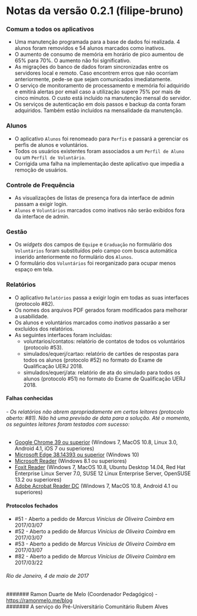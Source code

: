 # Notas da versão 0.2.1 (filipe-bruno)

### Comum a todos os aplicativos

 - Uma manutenção programada para a base de dados foi realizada. 4 alunos foram removidos e 54 alunos marcados como inativos.
 - O aumento de consumo de memória em horário de pico aumentou de 65% para 70%. O aumento não foi significativo.
 - As migrações do banco de dados foram sincronizadas entre os servidores local e remoto. Caso encontrem erros que não ocorriam anteriormente, pede-se que sejam comunicados imediatamente.
 - O serviço de monitoramento de processamento e memória foi adquirido e emitirá alertas por email caso a utilização supere 75% por mais de cinco minutos. O custo está incluído na manutenção mensal do servidor.
 - Os serviços de autenticação em dois passos e backup da conta foram adquiridos. Também estão incluídos na mensalidade da manutenção.

### Alunos

 - O aplicativo `Alunos` foi renomeado para `Perfis` e passará a gerenciar os perfis de alunos e voluntários.
 - Todos os usuários existentes foram associados a um `Perfil de Aluno` ou um `Perfil de Voluntário`.
 - Corrigida uma falha na implementação deste aplicativo que impedia a remoção de usuários.
 
### Controle de Frequência
 
 - As visualizações de listas de presença fora da interface de admin passam a exigir login.
 - `Alunos` e `Voluntários` marcados como inativos não serão exibidos fora da interface de admin.

### Gestão

 - Os _widgets_ dos campos de `Equipe` e `Graduação` no formulário dos `Voluntários` foram substituídos pelo campo com busca automática inserido anteriormente no formulário dos `Alunos`.
 - O formulário dos `Voluntários` foi reorganizado para ocupar menos espaço em tela.

### Relatórios

- O aplicativo `Relatórios` passa a exigir login em todas as suas interfaces (protocolo #82).
- Os nomes dos arquivos PDF gerados foram modificados para melhorar a usabilidade.
- Os alunos e voluntários marcados como _inativos_ passarão a ser excluídos dos relatórios.
- As seguintes interfaces foram incluídas:
    - voluntarios/contatos: relatório de contatos de todos os voluntários (protocolo #53).
    - simulados/equerj/cartao: relatório de cartões de respostas para todos os alunos (protocolo #52) no formato do Exame de Qualificação UERJ 2018.
    - simulados/equerj/ata: relatório de ata do simulado para todos os alunos (protocolo #51) no formato do Exame de Qualificação UERJ 2018.

#### Falhas conhecidas

###### - Os relatórios não abrem apropriadamente em certos leitores (protocolo aberto: #81). Não há uma previsão de data para a solução. Até o momento, os seguintes leitores foram testados com sucesso:
- [Google Chrome 39 ou superior](https://www.google.com/chrome/) (Windows 7, MacOS 10.8, Linux 3.0, Android 4.1, iOS 7 ou superiores)
- [Microsoft Edge 38.14393 ou superior](https://www.microsoft.com/pt-br/windows/microsoft-edge) (Windows 10)
- [Microsoft Reader](https://www.microsoft.com/en-us/store/p/reader/9wzdncrfhwg5) (Windows 8.1 ou superiores)
- [Foxit Reader](https://www.foxitsoftware.com/pt-br/products/pdf-reader/) (Windows 7, MacOS 10.8, Ubuntu Desktop 14.04, Red Hat Enterprise Linux Server 7.0, SUSE 12 Linux Enterprise Server, OpenSUSE 13.2 ou superiores)
- [Adobe Acrobat Reader DC](https://get.adobe.com/br/reader/) (Windows 7, MacOS 10.8, Android 4.1 ou superiores)

#### Protocolos fechados

- \#51 - Aberto a pedido de *Marcus Vinícius de Oliveira Coimbra* em 2017/03/07
- \#52 - Aberto a pedido de *Marcus Vinícius de Oliveira Coimbra* em 2017/03/07
- \#53 - Aberto a pedido de *Marcus Vinícius de Oliveira Coimbra* em 2017/03/07
- \#82 - Aberto a pedido de *Marcus Vinícius de Oliveira Coimbra* em 2017/03/22


###### Rio de Janeiro, 4 de maio de 2017
####### Ramon Duarte de Melo (Coordenador Pedagógico) - https://ramonmelo.me/blog  
####### A serviço do Pré-Universitário Comunitário Rubem Alves
